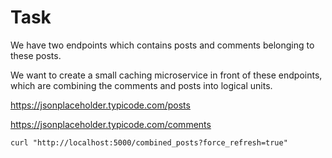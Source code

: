 # Task
We have two endpoints which contains posts and comments belonging to these posts.

We want to create a small caching microservice in front of these endpoints, which are combining the comments and posts into logical units.

https://jsonplaceholder.typicode.com/posts

https://jsonplaceholder.typicode.com/comments


```curl
curl "http://localhost:5000/combined_posts?force_refresh=true"
```